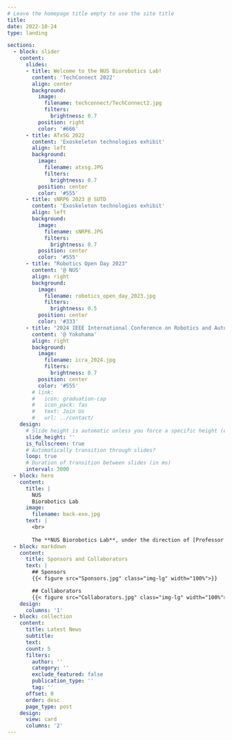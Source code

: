 ```yaml
---
# Leave the homepage title empty to use the site title
title:
date: 2022-10-24
type: landing

sections:
  - block: slider
    content:
      slides:
      - title: Welcome to the NUS Biorobotics Lab!
        content: 'TechConnect 2022'
        align: center
        background:
          image:
            filename: techconnect/TechConnect2.jpg
            filters:
              brightness: 0.7
          position: right
          color: '#666'
      - title: ATxSG 2022
        content: 'Exoskeleton technologies exhibit'
        align: left
        background:
          image:
            filename: atxsg.JPG
            filters:
              brightness: 0.7
          position: center
          color: '#555'
      - title: sNRP6 2023 @ SUTD
        content: 'Exoskeleton technologies exhibit'
        align: left
        background:
          image:
            filename: sNRP6.JPG
            filters:
              brightness: 0.7
          position: center
          color: '#555'
      - title: "Robotics Open Day 2023"
        content: '@ NUS'
        align: right
        background:
          image:
            filename: robotics_open_day_2023.jpg
            filters:
              brightness: 0.5
          position: center
          color: '#333'
      - title: "2024 IEEE International Conference on Robotics and Automation"
        content: '@ Yokohama'
        align: right
        background:
          image:
            filename: icra_2024.jpg
            filters:
              brightness: 0.7
          position: center
          color: '#555'
        # link:
        #   icon: graduation-cap
        #   icon_pack: fas
        #   text: Join Us
        #   url: ../contact/
    design:
      # Slide height is automatic unless you force a specific height (e.g. '400px')
      slide_height: ''
      is_fullscreen: true
      # Automatically transition through slides?
      loop: true
      # Duration of transition between slides (in ms)
      interval: 3000
  - block: hero
    content:
      title: |
        NUS
        Biorobotics Lab
      image:
        filename: back-exo.jpg
      text: |
        <br>
        
        The **NUS Biorobotics Lab**, under the direction of [Professor Yu Haoyong](author/haoyong-yu), is at the forefront of developing innovative robotic systems, devices, and enabling technologies to tackle healthcare and manpower challenges prevalent in societies with rapidly aging populations. Our multidisciplinary team, specializing in biomechanics, neuroscience, and robotics, uses a biorobotics approach, drawing insights and inspiration from nature to pioneer novel technologies in actuation, sensing, and control. We are focused on advancing the next generation of [Rehabilitation Robotics](project/rehabiliation-robotics/), [Assistive and Service Robotics](project/assistive-robotics/), [Human-Robot Interaction](project/human-robot-interaction/) and [Bio-inspired Robotics](project/bioinspired-robotics/).
  - block: markdown
    content:
      title: Sponsors and Collaborators
      text: |
        ## Sponsors
        {{< figure src="Sponsors.jpg" class="img-lg" width="100%">}}

        ## Collaborators
        {{< figure src="Collaborators.jpg" class="img-lg" width="100%">}}
    design:
      columns: '1'
  - block: collection
    content:
      title: Latest News
      subtitle:
      text:
      count: 5
      filters:
        author: ''
        category: ''
        exclude_featured: false
        publication_type: ''
        tag: ''
      offset: 0
      order: desc
      page_type: post
    design:
      view: card
      columns: '2'
---
```

